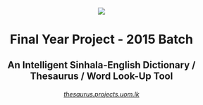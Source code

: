 <h6 align="center"><img align="center" src="https://github.com/maneeshaindrachapa/FYP/blob/master/AngularClient/src/assets/img/main_logo.png?raw=true"><h6>
<h1 align="center">Final Year Project - 2015 Batch</h1>
<h2 align="center">An Intelligent Sinhala-English Dictionary / Thesaurus / Word Look-Up Tool</h2>

<h6 align="center"><a href="http://thesaurus.projects.uom.lk">thesaurus.projects.uom.lk</a></h6>
<!--stackedit_data:
eyJoaXN0b3J5IjpbODU1ODA2MDEyLC0yMDg4NzQ2NjEyLDczMD
k5ODExNl19
-->